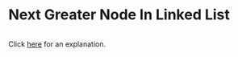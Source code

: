 # Next Greater Node In Linked List 

~~~java

~~~

Click [here](Explanation.md) for an explanation.

